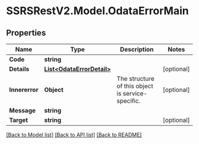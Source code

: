 # SSRSRestV2.Model.OdataErrorMain

## Properties

Name | Type | Description | Notes
------------ | ------------- | ------------- | -------------
**Code** | **string** |  | 
**Details** | [**List&lt;OdataErrorDetail&gt;**](OdataErrorDetail.md) |  | [optional] 
**Innererror** | **Object** | The structure of this object is service-specific. | [optional] 
**Message** | **string** |  | 
**Target** | **string** |  | [optional] 

[[Back to Model list]](../../README.md#documentation-for-models) [[Back to API list]](../../README.md#documentation-for-api-endpoints) [[Back to README]](../../README.md)

